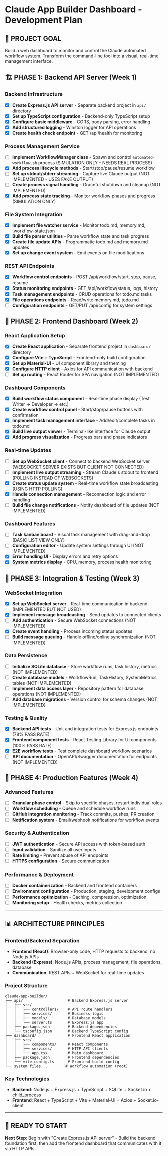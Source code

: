 # Claude App Builder Dashboard - Development Plan

## 🎯 PROJECT GOAL
Build a web dashboard to monitor and control the Claude automated workflow system. Transform the command-line tool into a visual, real-time management interface.

## 🏗️ PHASE 1: Backend API Server (Week 1)

### Backend Infrastructure 
- [x] **Create Express.js API server** - Separate backend project in `api/` directory
- [x] **Set up TypeScript configuration** - Backend-only TypeScript setup
- [x] **Configure basic middleware** - CORS, body parsing, error handling
- [x] **Add structured logging** - Winston logger for API operations
- [x] **Create health check endpoint** - GET /api/health for monitoring

### Process Management Service
- [ ] **Implement WorkflowManager class** - Spawn and control `automated-workflow.sh` process (SIMULATION ONLY - NEEDS REAL PROCESS)
- [x] **Add process lifecycle methods** - Start/stop/pause/resume workflow
- [ ] **Set up stdout/stderr streaming** - Capture live Claude output (NOT IMPLEMENTED - USES FAKE OUTPUT)
- [ ] **Create process signal handling** - Graceful shutdown and cleanup (NOT IMPLEMENTED)
- [x] **Add process state tracking** - Monitor workflow phases and progress (SIMULATION ONLY)

### File System Integration
- [x] **Implement file watcher service** - Monitor todo.md, memory.md, .workflow-state.json
- [x] **Build file parser utilities** - Parse workflow state and task progress  
- [x] **Create file update APIs** - Programmatic todo.md and memory.md updates
- [x] **Set up change event system** - Emit events on file modifications

### REST API Endpoints
- [x] **Workflow control endpoints** - POST /api/workflow/start, stop, pause, resume
- [x] **Status monitoring endpoints** - GET /api/workflow/status, logs, history
- [x] **Task management endpoints** - CRUD operations for todo.md tasks
- [x] **File operations endpoints** - Read/write memory.md, todo.md
- [ ] **Configuration endpoints** - GET/PUT /api/config for system settings

## 📡 PHASE 2: Frontend Dashboard (Week 2)

### React Application Setup
- [x] **Create React application** - Separate frontend project in `dashboard/` directory
- [x] **Configure Vite + TypeScript** - Frontend-only build configuration
- [x] **Set up Material-UI** - UI component library and theming
- [x] **Configure HTTP client** - Axios for API communication with backend
- [ ] **Set up routing** - React Router for SPA navigation (NOT IMPLEMENTED)

### Dashboard Components
- [x] **Build workflow status component** - Real-time phase display (Test Writer → Developer → etc.)
- [x] **Create workflow control panel** - Start/stop/pause buttons with confirmation
- [x] **Implement task management interface** - Add/edit/complete tasks in todo.md
- [x] **Build live output viewer** - Terminal-like interface for Claude output
- [x] **Add progress visualization** - Progress bars and phase indicators

### Real-time Updates
- [ ] **Set up WebSocket client** - Connect to backend WebSocket server (WEBSOCKET SERVER EXISTS BUT CLIENT NOT CONNECTED)
- [ ] **Implement live output streaming** - Stream Claude's stdout to frontend (POLLING INSTEAD OF WEBSOCKETS)
- [x] **Create status update system** - Real-time workflow state broadcasting (USING HTTP POLLING)
- [x] **Handle connection management** - Reconnection logic and error handling
- [ ] **Build file change notifications** - Notify dashboard of file updates (NOT IMPLEMENTED)

### Dashboard Features
- [ ] **Task kanban board** - Visual task management with drag-and-drop (BASIC LIST VIEW ONLY)
- [ ] **Configuration editor** - Update system settings through UI (NOT IMPLEMENTED)
- [x] **Error handling UI** - Display errors and retry options
- [x] **System metrics display** - CPU, memory, process health monitoring

## 🔧 PHASE 3: Integration & Testing (Week 3)

### WebSocket Integration
- [x] **Set up WebSocket server** - Real-time communication in backend (IMPLEMENTED BUT NOT USED)
- [x] **Implement message broadcasting** - Send updates to connected clients
- [ ] **Add authentication** - Secure WebSocket connections (NOT IMPLEMENTED)
- [x] **Create event handling** - Process incoming status updates
- [ ] **Build message queuing** - Handle offline/online synchronization (NOT IMPLEMENTED)

### Data Persistence
- [ ] **Initialize SQLite database** - Store workflow runs, task history, metrics (NOT IMPLEMENTED)
- [ ] **Create database models** - WorkflowRun, TaskHistory, SystemMetrics tables (NOT IMPLEMENTED)
- [ ] **Implement data access layer** - Repository pattern for database operations (NOT IMPLEMENTED)
- [ ] **Add database migrations** - Version control for schema changes (NOT IMPLEMENTED)

### Testing & Quality
- [x] **Backend API tests** - Unit and integration tests for Express.js endpoints (78% PASS RATE)
- [x] **Frontend component tests** - React Testing Library for UI components (100% PASS RATE)
- [x] **E2E workflow tests** - Test complete dashboard workflow scenarios
- [ ] **API documentation** - OpenAPI/Swagger documentation for endpoints (NOT IMPLEMENTED)

## 🚀 PHASE 4: Production Features (Week 4)

### Advanced Features
- [ ] **Granular phase control** - Skip to specific phases, restart individual roles
- [ ] **Workflow scheduling** - Queue and schedule workflow runs
- [ ] **GitHub integration monitoring** - Track commits, pushes, PR creation
- [ ] **Notification system** - Email/webhook notifications for workflow events

### Security & Authentication
- [ ] **JWT authentication** - Secure API access with token-based auth
- [ ] **Input validation** - Sanitize all user inputs
- [ ] **Rate limiting** - Prevent abuse of API endpoints
- [ ] **HTTPS configuration** - Secure communication

### Performance & Deployment
- [ ] **Docker containerization** - Backend and frontend containers
- [ ] **Environment configuration** - Production, staging, development configs
- [ ] **Performance optimization** - Caching, compression, optimization
- [ ] **Monitoring setup** - Health checks, metrics collection

---

## 📊 ARCHITECTURE PRINCIPLES

### Frontend/Backend Separation
- **Frontend (React)**: Browser-only code, HTTP requests to backend, no Node.js APIs
- **Backend (Express)**: Node.js APIs, process management, file operations, database
- **Communication**: REST APIs + WebSocket for real-time updates

### Project Structure
```
claude-app-builder/
├── api/                    # Backend Express.js server
│   ├── src/
│   │   ├── controllers/    # API route handlers
│   │   ├── services/       # Business logic
│   │   ├── models/         # Database models  
│   │   └── server.ts       # Express.js app
│   ├── package.json        # Backend dependencies
│   └── tsconfig.json       # Backend TypeScript config
├── dashboard/              # Frontend React application
│   ├── src/
│   │   ├── components/     # React components
│   │   ├── services/       # HTTP API clients
│   │   └── App.tsx         # Main dashboard
│   ├── package.json        # Frontend dependencies
│   └── vite.config.ts      # Frontend build config
└── system files...        # Workflow automation (root)
```

### Key Technologies
- **Backend**: Node.js + Express.js + TypeScript + SQLite + Socket.io + child_process
- **Frontend**: React + TypeScript + Vite + Material-UI + Axios + Socket.io-client

---

## 🚀 READY TO START

**Next Step**: Begin with "Create Express.js API server" - Build the backend foundation first, then add the frontend dashboard that communicates with it via HTTP APIs.